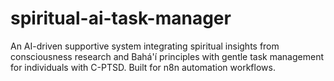 # spiritual-ai-task-manager
An AI-driven supportive system integrating spiritual insights from consciousness research and Bahá'í principles with gentle task management for individuals with C-PTSD. Built for n8n automation workflows.
